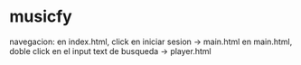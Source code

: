 # musicfy
navegacion:
  en index.html, click en iniciar sesion -> main.html
  en main.html, doble click en el input text de busqueda -> player.html
